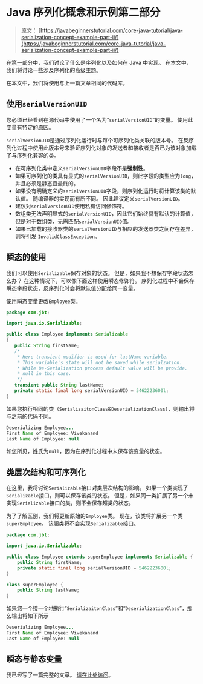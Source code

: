 # Java 序列化概念和示例第二部分

> 原文： [https://javabeginnerstutorial.com/core-java-tutorial/java-serialization-concept-example-part-ii/](https://javabeginnerstutorial.com/core-java-tutorial/java-serialization-concept-example-part-ii/)

[在第一部分](https://javabeginnerstutorial.com/core-java-tutorial/java-serialization-concept-example/ "Java serialization concept and Example")中，我们讨论了什么是序列化以及如何在 Java 中实现。 在本文中，我们将讨论一些涉及序列化的高级主题。

在本文中，我们将使用与上一篇文章相同的代码库。

## 使用`serialVersionUID`

您必须已经看到在源代码中使用了一个名为“`serialVersionUID`”的变量。 使用此变量有特定的原因。

`serialVersionUID`是通过序列化运行时与每个可序列化类关联的版本号。 在反序列化过程中使用此版本号来验证序列化对象的发送者和接收者是否已为该对象加载了与序列化兼容的类。

*   在可序列化类中定义`serialVersionUID`字段不是**强制性**。
*   如果可序列化的类具有显式的`serialVersionUID`，则此字段的类型应为`long`，并且必须是静态且最终的。
*   如果没有明确定义的`serialVersionUID`字段，则序列化运行时将计算该类的默认值。 随编译器的实现而有所不同。 因此建议定义`serialVersionUID`。
*   建议对`serialVersionUID`使用私有访问修饰符。
*   数组类无法声明显式的`serialVersionUID`，因此它们始终具有默认的计算值，但是对于数组类，无需匹配`serialVersionUID`值。
*   如果已加载的接收器类的`serialVersionUID`与相应的发送器类之间存在差异，则将引发 `InvalidClassException`。

## 瞬态的使用

我们可以使用`Serializable`保存对象的状态。 但是，如果我不想保存字段状态怎么办？ 在这种情况下，可以像下面这样使用瞬态修饰符。 序列化过程中不会保存瞬态字段状态，反序列化时会将默认值分配给同一变量。

使用瞬态变量更改`Employee`类。

```java
package com.jbt;

import java.io.Serializable;

public class Employee implements Serializable
{
   public String firstName;
   /*
    * Here transient modifier is used for lastName variable. 
    * This variable's state will not be saved while serialzation.
    * While De-Serialization process default value will be provide.
    * null in this case.
    */
   transient public String lastName;
   private static final long serialVersionUID = 5462223600l;
} 
```

如果您执行相同的类（`SerializaitonClass`&`DeserializationClass`），则输出将与之前的代码不同。

```java
Deserializing Employee...
First Name of Employee: Vivekanand
Last Name of Employee: null 
```

如您所见，姓氏为`null`，因为在序列化过程中未保存该变量的状态。

## 类层次结构和可序列化

在这里，我将讨论`Serializable`接口对类层次结构的影响。 如果一个类实现了`Serializable`接口，则可以保存该类的状态。 但是，如果同一类扩展了另一个未实现`Serializable`接口的类，则不会保存超类的状态。

为了了解区别，我们将更新原始的`Employee`类。 现在，该类将扩展另一个类`superEmployee`。 该超类将不会实现`Serializable`接口。

```java
package com.jbt;

import java.io.Serializable;

public class Employee extends superEmployee implements Serializable {
	public String firstName;
	private static final long serialVersionUID = 5462223600l;
}

class superEmployee {
	public String lastName;
} 
```

如果您一个接一个地执行“`SerializaitonClass`”和“`DeserializationClass`”，那么输出将如下所示

```java
Deserializing Employee...
First Name of Employee: Vivekanand
Last Name of Employee: null 
```

## 瞬态与静态变量

我已经写了一篇完整的文章。 [请在此处访问](https://javabeginnerstutorial.com/core-java-tutorial/transient-vs-static-variable-java/ "Transient vs Static variable java")。
